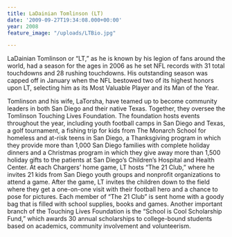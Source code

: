 ```yaml
---
title: LaDainian Tomlinson (LT)
date: '2009-09-27T19:34:08.000+00:00'
year: 2008
feature_image: "/uploads/LTBio.jpg"

---
```

LaDainian Tomlinson or “LT,” as he is known by his legion of fans around the world, had a season for the ages in 2006 as he set NFL records with 31 total touchdowns and 28 rushing touchdowns. His outstanding season was capped off in January when the NFL bestowed two of its highest honors upon LT, selecting him as its Most Valuable Player and its Man of the Year.

Tomlinson and his wife, LaTorsha, have teamed up to become community leaders in both San Diego and their native Texas. Together, they oversee the Tomlinson Touching Lives Foundation. The foundation hosts events throughout the year, including youth football camps in San Diego and Texas, a golf tournament, a fishing trip for kids from The Monarch School for homeless and at-risk teens in San Diego, a Thanksgiving program in which they provide more than 1,000 San Diego families with complete holiday dinners and a Christmas program in which they give away more than 1,500 holiday gifts to the patients at San Diego’s Children’s Hospital and Health Center. At each Chargers’ home game, LT hosts “The 21 Club,” where he invites 21 kids from San Diego youth groups and nonprofit organizations to attend a game. After the game, LT invites the children down to the field where they get a one-on-one visit with their football hero and a chance to pose for pictures. Each member of “The 21 Club” is sent home with a goody bag that is filled with school supplies, books and games. Another important branch of the Touching Lives Foundation is the “School is Cool Scholarship Fund,” which awards 30 annual scholarships to college-bound students based on academics, community involvement and volunteerism.